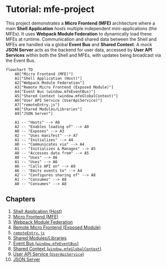 # Tutorial: mfe-project

This project demonstrates a **Micro Frontend (MFE)** architecture where a main **Shell Application** _hosts_ multiple independent mini-applications (the MFEs). It uses **Webpack Module Federation** to dynamically load these MFEs at runtime. Communication and shared data between the Shell and MFEs are handled via a global **Event Bus** and **Shared Context**. A mock **JSON Server** acts as the backend for user data, accessed by **User API Services** within both the Shell and MFEs, with updates being broadcast via the Event Bus.

```mermaid
flowchart TD
    A0["Micro Frontend (MFE)"]
    A1["Shell Application (Host)"]
    A2["Webpack Module Federation"]
    A3["Remote Micro Frontend (Exposed Module)"]
    A4["Event Bus (window.mfeEventBus)"]
    A5["Shared Context (window.mfeGlobalContext)"]
    A6["User API Service (UserApiService)"]
    A7["remoteEntry.js"]
    A8["Shared Modules/Libraries"]
    A9["JSON Server"]

    A1 -- "Hosts" --> A0
    A2 -- "Enables loading of" --> A0
    A0 -- "Exposes" --> A3
    A2 -- "Uses manifest" --> A7
    A1 -- "Initializes" --> A4
    A0 -- "Communicates via" --> A4
    A1 -- "Initializes & Manages" --> A5
    A0 -- "Accesses data from" --> A5
    A0 -- "Uses" --> A6
    A1 -- "Uses" --> A6
    A6 -- "Calls API on" --> A9
    A6 -- "Emits events to" --> A4
    A2 -- "Configures sharing of" --> A8
    A1 -- "Consumes" --> A8
    A0 -- "Consumes" --> A8

```

## Chapters

1. [Shell Application (Host)
   ](01_shell_application__host__.md)
2. [Micro Frontend (MFE)
   ](02_micro_frontend__mfe__.md)
3. [Webpack Module Federation
   ](03_webpack_module_federation_.md)
4. [Remote Micro Frontend (Exposed Module)
   ](04_remote_micro_frontend__exposed_module__.md)
5. [`remoteEntry.js`
   ](05__remoteentry_js__.md)
6. [Shared Modules/Libraries
   ](06_shared_modules_libraries_.md)
7. [Event Bus (`window.mfeEventBus`)
   ](07_event_bus___window_mfeeventbus___.md)
8. [Shared Context (`window.mfeGlobalContext`)
   ](08_shared_context___window_mfeglobalcontext___.md)
9. [User API Service (`UserApiService`)
   ](09_user_api_service___userapiservice___.md)
10. [JSON Server
    ](10_json_server_.md)
